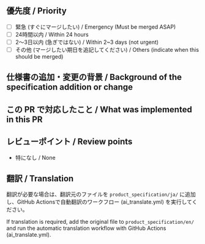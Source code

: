 ## 優先度 / Priority

<!--
  この pull request をいつまでにマージしたいか選択してください。
  
  Indicate by when this PR should be merged.
-->

- [ ] 緊急 (すぐにマージしたい) / Emergency (Must be merged ASAP)
- [ ] 24時間以内 / Within 24 hours
- [ ] 2〜3日以内 (急ぎではない) / Within 2~3 days (not urgent)
- [ ] その他 (マージしたい期日を追記してください) / Others (indicate when this should be merged)

## 仕様書の追加・変更の背景 / Background of the specification addition or change

<!--
  この変更が必要な理由を書きます。プロジェクト要件書やアプリケーションソースコードの変更PRなど、背景になる情報のURLを書いてください。
  
  Indicate the reason why this change is necessary. Include URLs to project requirement documents or application source code change PRs.
-->

## この PR で対応したこと / What was implemented in this PR

<!--
  この pull request で何を変更したのかを書きます。
  
  Indicate what kind of change is included in this PR
-->

## レビューポイント / Review points

<!--
  reviewer にここを見て欲しいというところがあれば追記してください。
  
  Indicate what you want the reviewers to particularly check, or what they should be aware of.
-->

- 特になし / None

## 翻訳 / Translation

翻訳が必要な場合は、翻訳元のファイルを `product_specification/ja/` に追加し、GitHub Actionsで自動翻訳のワークフロー (ai_translate.yml) を実行してください。

If translation is required, add the original file to `product_specification/en/` and run the automatic translation workflow with GitHub Actions (ai_translate.yml).
